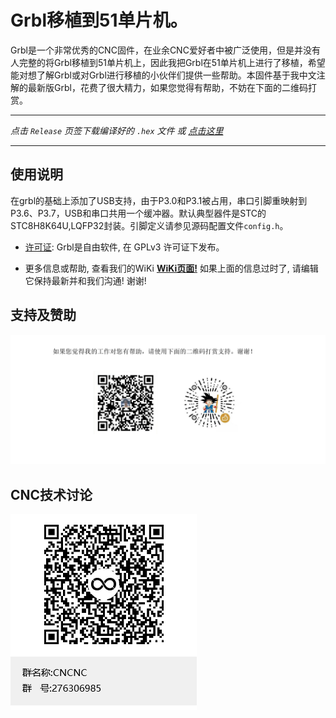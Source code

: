 # Grbl移植到51单片机。
Grbl是一个非常优秀的CNC固件，在业余CNC爱好者中被广泛使用，但是并没有人完整的将Grbl移植到51单片机上，因此我把Grbl在51单片机上进行了移植，希望能对想了解Grbl或对Grbl进行移植的小伙伴们提供一些帮助。本固件基于我中文注解的最新版Grbl，花费了很大精力，如果您觉得有帮助，不妨在下面的二维码打赏。

***
_点击 `Release` 页签下载编译好的 `.hex` 文件 或 [点击这里](https://github.com/MillerRen/grbl-stc/releases)_
***

## 使用说明
在grbl的基础上添加了USB支持，由于P3.0和P3.1被占用，串口引脚重映射到P3.6、P3.7，USB和串口共用一个缓冲器。默认典型器件是STC的STC8H8K64U,LQFP32封装。引脚定义请参见源码配置文件`config.h`。

* [许可证](https://github.com/gnea/grbl/wiki/Licensing): Grbl是自由软件, 在 GPLv3 许可证下发布。

* 更多信息或帮助, 查看我们的WiKi **[WiKi页面!](https://github.com/MillerRen/grbl/wiki)** 如果上面的信息过时了, 请编辑它保持最新并和我们沟通! 谢谢!

## 支持及赞助
<img src="./images/donate.png">   

## CNC技术讨论
<img src="./images/cncnc.png">

